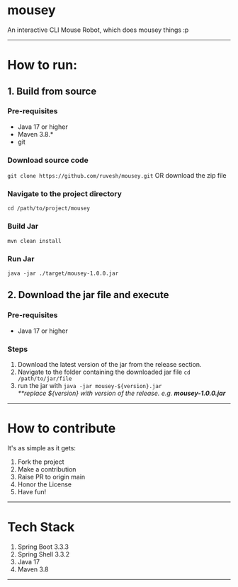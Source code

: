 # mousey
An interactive CLI Mouse Robot, which does mousey things :p

---

# How to run:

## 1. Build from source 

### Pre-requisites
* Java 17 or higher
* Maven 3.8.*
* git 

### Download source code
``git clone https://github.com/ruvesh/mousey.git``
OR
download the zip file



### Navigate to the project directory
``cd /path/to/project/mousey``

### Build Jar

``mvn clean install``

### Run Jar
``java -jar ./target/mousey-1.0.0.jar``

## 2. Download the jar file and execute 

### Pre-requisites
* Java 17 or higher

### Steps
1. Download the latest version of the jar from the release section.
2. Navigate to the folder containing the downloaded jar file
``cd /path/to/jar/file``
3. run the jar with ``java -jar mousey-${version}.jar`` <br/> <i>**replace ${version} with version of the release. e.g. <b>mousey-1.0.0.jar</b></i>

---

# How to contribute

It's as simple as it gets:
1. Fork the project
2. Make a contribution
3. Raise PR to origin main
4. Honor the License
5. Have fun!

---

# Tech Stack
1. Spring Boot 3.3.3
2. Spring Shell 3.3.2
3. Java 17
4. Maven 3.8

---

